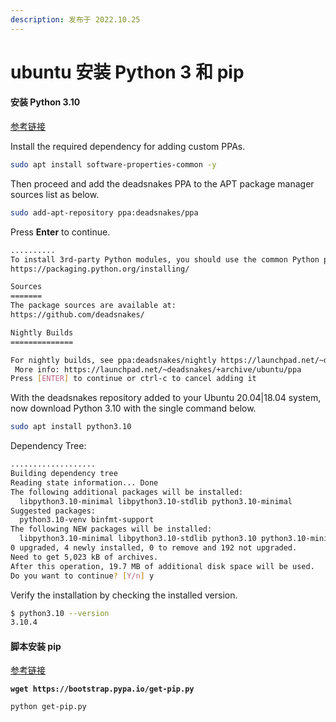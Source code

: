 ```yaml
---
description: 发布于 2022.10.25
---
```


# ubuntu 安装 Python 3 和 pip

#### 安装 Python 3.10

[参考链接](https://computingforgeeks.com/how-to-install-python-on-ubuntu-linux-system/)

Install the required dependency for adding custom PPAs.

```bash
sudo apt install software-properties-common -y
```

Then proceed and add the deadsnakes PPA to the APT package manager sources list as below.

```bash
sudo add-apt-repository ppa:deadsnakes/ppa
```

Press **Enter** to continue.

```bash
..........
To install 3rd-party Python modules, you should use the common Python packaging tools.  For an introduction into the Python packaging ecosystem and its tools, refer to the Python Packaging User Guide:
https://packaging.python.org/installing/

Sources
=======
The package sources are available at:
https://github.com/deadsnakes/

Nightly Builds
==============

For nightly builds, see ppa:deadsnakes/nightly https://launchpad.net/~deadsnakes/+archive/ubuntu/nightly
 More info: https://launchpad.net/~deadsnakes/+archive/ubuntu/ppa
Press [ENTER] to continue or ctrl-c to cancel adding it
```

With the deadsnakes repository added to your Ubuntu 20.04|18.04 system, now download Python 3.10 with the single command below.

```bash
sudo apt install python3.10
```

Dependency Tree:

```bash
...................
Building dependency tree       
Reading state information... Done
The following additional packages will be installed:
  libpython3.10-minimal libpython3.10-stdlib python3.10-minimal
Suggested packages:
  python3.10-venv binfmt-support
The following NEW packages will be installed:
  libpython3.10-minimal libpython3.10-stdlib python3.10 python3.10-minimal
0 upgraded, 4 newly installed, 0 to remove and 192 not upgraded.
Need to get 5,023 kB of archives.
After this operation, 19.7 MB of additional disk space will be used.
Do you want to continue? [Y/n] y
```

Verify the installation by checking the installed version.

```bash
$ python3.10 --version
3.10.4
```

#### 脚本安装 pip

[参考链接](https://pip.pypa.io/en/latest/installation/)

<pre class="language-bash"><code class="lang-bash"><strong>wget https://bootstrap.pypa.io/get-pip.py</strong></code></pre>

```bash
python get-pip.py
```
